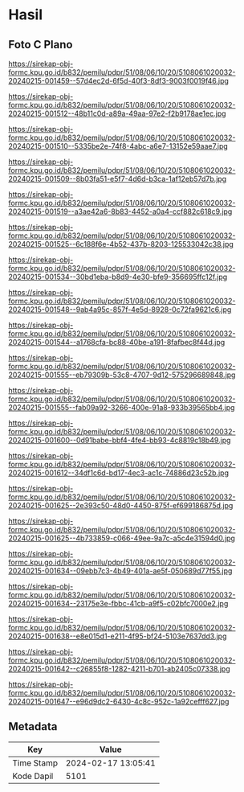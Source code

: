 # Hasil

## Foto C Plano

https://sirekap-obj-formc.kpu.go.id/b832/pemilu/pdpr/51/08/06/10/20/5108061020032-20240215-001459--57d4ec2d-6f5d-40f3-8df3-9003f0019f46.jpg

https://sirekap-obj-formc.kpu.go.id/b832/pemilu/pdpr/51/08/06/10/20/5108061020032-20240215-001512--48b11c0d-a89a-49aa-97e2-f2b9178ae1ec.jpg

https://sirekap-obj-formc.kpu.go.id/b832/pemilu/pdpr/51/08/06/10/20/5108061020032-20240215-001510--5335be2e-74f8-4abc-a6e7-13152e59aae7.jpg

https://sirekap-obj-formc.kpu.go.id/b832/pemilu/pdpr/51/08/06/10/20/5108061020032-20240215-001509--8b03fa51-e5f7-4d6d-b3ca-1af12eb57d7b.jpg

https://sirekap-obj-formc.kpu.go.id/b832/pemilu/pdpr/51/08/06/10/20/5108061020032-20240215-001519--a3ae42a6-8b83-4452-a0a4-ccf882c618c9.jpg

https://sirekap-obj-formc.kpu.go.id/b832/pemilu/pdpr/51/08/06/10/20/5108061020032-20240215-001525--6c188f6e-4b52-437b-8203-125533042c38.jpg

https://sirekap-obj-formc.kpu.go.id/b832/pemilu/pdpr/51/08/06/10/20/5108061020032-20240215-001534--30bd1eba-b8d9-4e30-bfe9-356695ffc12f.jpg

https://sirekap-obj-formc.kpu.go.id/b832/pemilu/pdpr/51/08/06/10/20/5108061020032-20240215-001548--9ab4a95c-857f-4e5d-8928-0c72fa9621c6.jpg

https://sirekap-obj-formc.kpu.go.id/b832/pemilu/pdpr/51/08/06/10/20/5108061020032-20240215-001544--a1768cfa-bc88-40be-a191-8fafbec8f44d.jpg

https://sirekap-obj-formc.kpu.go.id/b832/pemilu/pdpr/51/08/06/10/20/5108061020032-20240215-001555--eb79309b-53c8-4707-9d12-575296689848.jpg

https://sirekap-obj-formc.kpu.go.id/b832/pemilu/pdpr/51/08/06/10/20/5108061020032-20240215-001555--fab09a92-3266-400e-91a8-933b39565bb4.jpg

https://sirekap-obj-formc.kpu.go.id/b832/pemilu/pdpr/51/08/06/10/20/5108061020032-20240215-001600--0d91babe-bbf4-4fe4-bb93-4c8819c18b49.jpg

https://sirekap-obj-formc.kpu.go.id/b832/pemilu/pdpr/51/08/06/10/20/5108061020032-20240215-001612--34df1c6d-bd17-4ec3-ac1c-74886d23c52b.jpg

https://sirekap-obj-formc.kpu.go.id/b832/pemilu/pdpr/51/08/06/10/20/5108061020032-20240215-001625--2e393c50-48d0-4450-875f-ef699186875d.jpg

https://sirekap-obj-formc.kpu.go.id/b832/pemilu/pdpr/51/08/06/10/20/5108061020032-20240215-001625--4b733859-c066-49ee-9a7c-a5c4e31594d0.jpg

https://sirekap-obj-formc.kpu.go.id/b832/pemilu/pdpr/51/08/06/10/20/5108061020032-20240215-001634--09ebb7c3-4b49-401a-ae5f-050689d77f55.jpg

https://sirekap-obj-formc.kpu.go.id/b832/pemilu/pdpr/51/08/06/10/20/5108061020032-20240215-001634--23175e3e-fbbc-41cb-a9f5-c02bfc7000e2.jpg

https://sirekap-obj-formc.kpu.go.id/b832/pemilu/pdpr/51/08/06/10/20/5108061020032-20240215-001638--e8e015d1-e211-4f95-bf24-5103e7637dd3.jpg

https://sirekap-obj-formc.kpu.go.id/b832/pemilu/pdpr/51/08/06/10/20/5108061020032-20240215-001642--c26855f8-1282-4211-b701-ab2405c07338.jpg

https://sirekap-obj-formc.kpu.go.id/b832/pemilu/pdpr/51/08/06/10/20/5108061020032-20240215-001647--e96d9dc2-6430-4c8c-952c-1a92cefff627.jpg


## Metadata

| Key        | Value               |
| ---------- | ------------------- |
| Time Stamp | 2024-02-17 13:05:41 |
| Kode Dapil | 5101                |



